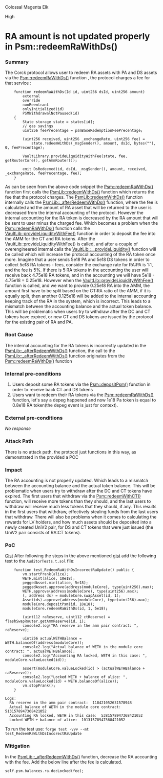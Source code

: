 Colossal Magenta Elk

High

# RA amount is not updated properly in Psm::redeemRaWithDs()

### Summary

The Corck protocol allows user to redeem RA assets with PA and DS assets via the [Psm::redeemRaWithDs()](https://github.com/sherlock-audit/2024-08-cork-protocol/blob/main/Depeg-swap/contracts/core/Psm.sol#L142-L159) function , the protocol charges a fee for that service :
```solidity
    function redeemRaWithDs(Id id, uint256 dsId, uint256 amount)
        external
        override
        nonReentrant
        onlyInitialized(id)
        PSMWithdrawalNotPaused(id)
    {
        State storage state = states[id];
        // gas savings
        uint256 feePrecentage = psmBaseRedemptionFeePrecentage;

        (uint256 received, uint256 _exchangeRate, uint256 fee) =
            state.redeemWithDs(_msgSender(), amount, dsId, bytes(""), 0, feePrecentage);

        VaultLibrary.provideLiquidityWithFee(state, fee, getRouterCore(), getAmmRouter());

        emit DsRedeemed(id, dsId, _msgSender(), amount, received, _exchangeRate, feePrecentage, fee);
    }
```
As can be seen from the above code snippet the [Psm::redeemRaWithDs()](https://github.com/sherlock-audit/2024-08-cork-protocol/blob/main/Depeg-swap/contracts/core/Psm.sol#L142-L159) function first calls the [PsmLib::redeemWithDs()](https://github.com/sherlock-audit/2024-08-cork-protocol/blob/main/Depeg-swap/contracts/libraries/PsmLib.sol#L364-L380) function which returns the fee that the protocol charges. The [PsmLib::redeemWithDs()](https://github.com/sherlock-audit/2024-08-cork-protocol/blob/main/Depeg-swap/contracts/libraries/PsmLib.sol#L364-L380) function internally calls the [PsmLib::_afterRedeemWithDs()](https://github.com/sherlock-audit/2024-08-cork-protocol/blob/main/Depeg-swap/contracts/libraries/PsmLib.sol#L329-L347) function, where the fee is calculated and the amount of RA asset that will be returned to the user is decreased from the internal accounting of the protocol. However the internal accounting for the RA token is decreased by the RA amount that will be sent to user minus the charged fee. Which becomes a problem when the [Psm::redeemRaWithDs()](https://github.com/sherlock-audit/2024-08-cork-protocol/blob/main/Depeg-swap/contracts/core/Psm.sol#L142-L159) function calls the [VaultLib::provideLiquidityWithFee()](https://github.com/sherlock-audit/2024-08-cork-protocol/blob/main/Depeg-swap/contracts/libraries/VaultLib.sol#L602-L609) function in order to deposit the fee into the AMM for the CT and RA tokens. After the [VaultLib::provideLiquidityWithFee()](https://github.com/sherlock-audit/2024-08-cork-protocol/blob/main/Depeg-swap/contracts/libraries/VaultLib.sol#L602-L609) is called, and after a couple of overengineered internal calls the [VaultLib::__provideLiquidity()](https://github.com/sherlock-audit/2024-08-cork-protocol/blob/main/Depeg-swap/contracts/libraries/VaultLib.sol#L153-L172) function will be called which will increase the protocol accounting of the RA token once more. Imagine that a user sends 5e18 PA and 5e18 DS tokens in order to collect 5e18 RA tokens - fees, consider the exchange rate for RA:PA is 1:1, and the fee is 5%. If there is 5 RA tokens in the accounting the user will receive back 4.75e18 RA tokens, and in the accounting we will have 5e18 - 4.75e18 = 0.25e18. However when the  [VaultLib::provideLiquidityWithFee()](https://github.com/sherlock-audit/2024-08-cork-protocol/blob/main/Depeg-swap/contracts/libraries/VaultLib.sol#L602-L609) function is called, and we want to provide 0.25e18 RA into the AMM, the amount first have to be split based on the CT:RA ratio of the AMM, if it is equally split, then another 0.125e18 will be added to the internal accounting keeping track of the RA in the system, which is incorrect. This leads to a mismatch between the accounting balance and the actual token balance. This will be problematic when users try to withdraw after the DC and CT tokens have expired, or new CT and DS tokens are issued by the protocol for the existing pair of RA and PA.

### Root Cause

The internal accounting for the RA tokens is incorrectly updated in the [PsmLib::_afterRedeemWithDs()](https://github.com/sherlock-audit/2024-08-cork-protocol/blob/main/Depeg-swap/contracts/libraries/PsmLib.sol#L329-L347) function, the call to the [PsmLib::_afterRedeemWithDs()](https://github.com/sherlock-audit/2024-08-cork-protocol/blob/main/Depeg-swap/contracts/libraries/PsmLib.sol#L329-L347) function originates from the [Psm::redeemRaWithDs()](https://github.com/sherlock-audit/2024-08-cork-protocol/blob/main/Depeg-swap/contracts/core/Psm.sol#L142-L159) function

### Internal pre-conditions

1. Users deposit some RA tokens via the [Psm::depositPsm()](https://github.com/sherlock-audit/2024-08-cork-protocol/blob/main/Depeg-swap/contracts/core/Psm.sol#L90-L101) function in order to receive back CT and DS tokens
2. Users want to redeem their RA tokens via the [Psm::redeemRaWithDs()](https://github.com/sherlock-audit/2024-08-cork-protocol/blob/main/Depeg-swap/contracts/core/Psm.sol#L142-L159) function, let's say a depeg happened and now 1e18 Pa token is equal to 0.8e18 RA token(the depeg event is just for context). 

### External pre-conditions

_No response_

### Attack Path

There is no attack path, the protocol just functions in this way, as demonstrated in the provided a POC

### Impact
The RA accounting is not properly updated. Which leads to a mismatch between the accounting balance and the actual token balance. This will be problematic when users try to withdraw after  the DC and CT tokens have expired. The first users that withdraw via the [Psm::redeemWithCT()](https://github.com/sherlock-audit/2024-08-cork-protocol/blob/main/Depeg-swap/contracts/core/Psm.sol#L198-L210) function, will receive more tokens than they should, and the last users to withdraw will receive much less tokens that they should, if any. This results in the first users that withdraw, effectively stealing funds from the last users that withdraw. There will also be problems when it comes to calculating the rewards for LV holders, and how much assets should be deposited into a newly created UniV2 pair, for DS and CT tokens that were just issued (the UniV2 pair consists of RA:CT tokens).

### PoC
[Gist](https://gist.github.com/AtanasDimulski/3f9bfc84c63e1c977b877613b644c0e2)
After following the steps in the above mentioned [gist](https://gist.github.com/AtanasDimulski/3f9bfc84c63e1c977b877613b644c0e2) add the following test to the ``AuditorTests.t.sol`` file:

```solidity
    function test_RedeemRaWithDsIncorectRaUpdate() public {
        vm.startPrank(alice);
        WETH.mint(alice, 10e18);
        peggedAsset.mint(alice, 5e18);
        peggedAsset.approve(address(moduleCore), type(uint256).max);
        WETH.approve(address(moduleCore), type(uint256).max);
        (, address ds) = moduleCore.swapAsset(id, 1);
        Asset(ds).approve(address(moduleCore), type(uint256).max);
        moduleCore.depositPsm(id, 10e18);
        moduleCore.redeemRaWithDs(id, 1, 5e18);

        (uint112 raReserve, uint112 ctReserve) = flashSwapRouter.getAmmReserve(id, 1);
        console2.log("RA reserve in the amm pair contract: ", raReserve);

        uint256 actualWETHBalance = WETH.balanceOf(address(moduleCore));
        console2.log("Actual balance of WETH in the module core contract: ", actualWETHBalance);
        console2.log("Accounting RA locked, WETH in this case: ", moduleCore.valueLocked(id));

        assert(moduleCore.valueLocked(id) > (actualWETHBalance + raReserve));
        console2.log("Locked WETH + balance of alice: ", moduleCore.valueLocked(id) + WETH.balanceOf(alice));
        vm.stopPrank();
    }
```

```solidity
Logs:
  RA reserve in the amm pair contract:  118421052631578948
  Actual balance of WETH in the module core contract:  5131578947368421052
  Accounting RA locked, WETH in this case:  5381578947368421052
  Locked WETH + balance of alice:  10131578947368421052
```
To run the test use: ``forge test -vvv --mt test_RedeemRaWithDsIncorectRaUpdate``

### Mitigation
In the [PsmLib::_afterRedeemWithDs()](https://github.com/sherlock-audit/2024-08-cork-protocol/blob/main/Depeg-swap/contracts/libraries/PsmLib.sol#L329-L347) function, decrease the RA accounting with the fee. Add the below line after the fee is calculated.
```solidity
self.psm.balances.ra.decLocked(fee);
```